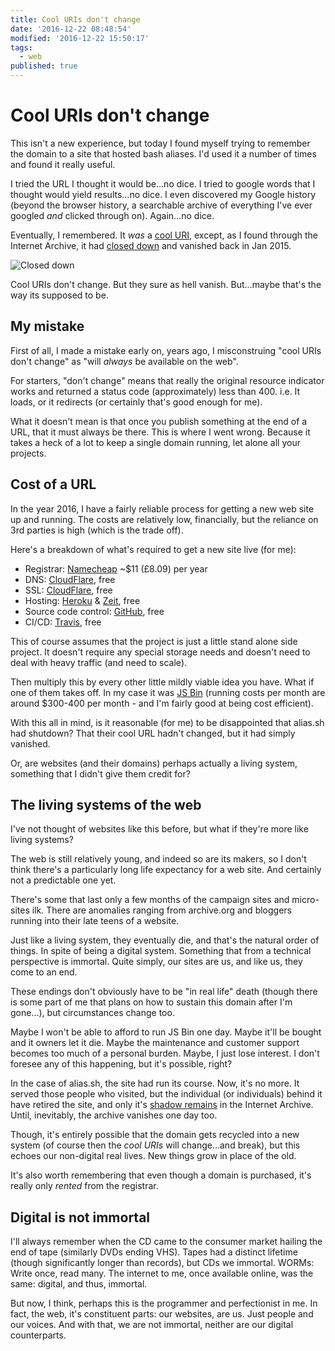 ```yaml
---
title: Cool URIs don't change
date: '2016-12-22 08:48:54'
modified: '2016-12-22 15:50:17'
tags:
  - web
published: true
---
```

# Cool URIs don't change

This isn't a new experience, but today I found myself trying to remember the domain to a site that hosted bash aliases. I'd used it a number of times and found it really useful.

I tried the URL I thought it would be…no dice. I tried to google words that I thought would yield results…no dice. I even discovered my Google history (beyond the browser history, a searchable archive of everything I've ever googled *and* clicked through on). Again…no dice.

Eventually, I remembered. It *was* a [cool URI](https://www.w3.org/Provider/Style/URI.html), except, as I found through the Internet Archive, it had [closed down](https://web.archive.org/web/20150208042539/http://alias.sh/) and vanished back in Jan 2015.

![Closed down](/images/closed-down.png)

Cool URIs don't change. But they sure as hell vanish. But…maybe that's the way its supposed to be.

<!--more-->

## My mistake

First of all, I made a mistake early on, years ago, I misconstruing "cool URIs don't change" as "will *always* be available on the web".

For starters, "don't change" means that really the original resource indicator works and returned a status code (approximately) less than 400. i.e. It loads, or it redirects (or certainly that's good enough for me).

What it doesn't mean is that once you publish something at the end of a URL, that it must always be there. This is where I went wrong.  Because it takes a heck of a lot to keep a single domain running, let alone all your projects.

## Cost of a URL

In the year 2016, I have a fairly reliable process for getting a new web site up and running. The costs are relatively low, financially, but the reliance on 3rd parties is high (which is the trade off).

Here's a breakdown of what's required to get a new site live (for me):

- Registrar: [Namecheap](https://www.namecheap.com/) ~$11 (£8.09) per year
- DNS: [CloudFlare](https://www.cloudflare.com/), free
- SSL: [CloudFlare](https://www.cloudflare.com/), free
- Hosting: [Heroku](https://www.heroku.com/) & [Zeit](https://zeit.co), free
- Source code control: [GitHub](https://github.com/), free
- CI/CD: [Travis](https://travis-ci.org/), free

This of course assumes that the project is just a little stand alone side project. It doesn't require any special storage needs and doesn't need to deal with heavy traffic (and need to scale).

Then multiply this by every other little mildly viable idea you have. What if one of them takes off. In my case it was [JS Bin](https://jsbin.com) (running costs per month are around $300-400 per month - and I'm fairly good at being cost efficient).

With this all in mind, is it reasonable (for me) to be disappointed that alias.sh had shutdown? That their cool URL hadn't changed, but it had simply vanished.

Or, are websites (and their domains) perhaps actually a living system, something that I didn't give them credit for?

## The living systems of the web

I've not thought of websites like this before, but what if they're more like living systems?

The web is still relatively young, and indeed so are its makers, so I don't think there's a particularly long life expectancy for a web site. And certainly not a predictable one yet.

There's some that last only a few months of the campaign sites and micro-sites ilk. There are anomalies ranging from archive.org and bloggers running into their late teens of a website.

Just like a living system, they eventually die, and that's the natural order of things. In spite of being a digital system. Something that from a technical perspective is immortal. Quite simply, our sites are us, and like us, they come to an end.

These endings don't obviously have to be "in real life" death (though there is some part of me that plans on how to sustain this domain after I'm gone…), but circumstances change too.

Maybe I won't be able to afford to run JS Bin one day. Maybe it'll be bought and it owners let it die. Maybe the maintenance and customer support becomes too much of a personal burden. Maybe, I just lose interest. I don't foresee any of this happening, but it's possible, right?

In the case of alias.sh, the site had run its course. Now, it's no more. It served those people who visited, but the individual (or individuals) behind it have retired the site, and only it's [shadow remains](https://web.archive.org/web/20141216192521/http://alias.sh/) in the Internet Archive. Until, inevitably, the archive vanishes one day too.

Though, it's entirely possible that the domain gets recycled into a new system (of course then the *cool URIs* will change…and break), but this echoes our non-digital real lives. New things grow in place of the old.

It's also worth remembering that even though a domain is purchased, it's really only *rented* from the registrar.

## Digital is not immortal

I'll always remember when the CD came to the consumer market hailing the end of tape (similarly DVDs ending VHS). Tapes had a distinct lifetime (though significantly longer than records), but CDs we immortal. WORMs: Write once, read many. The internet to me, once available online, was the same: digital, and thus, immortal.

But now, I think, perhaps this is the programmer and perfectionist in me. In fact, the web, it's constituent parts: our websites, are us. Just people and our voices. And with that, we are not immortal, neither are our digital counterparts.
